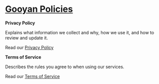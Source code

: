 # [Gooyan Policies](#)

**Privacy Policy**

Explains what information we collect and why, how we use it, and how to review and update it.

Read our [Privacy Policy](../privacy)


**Terms of Service**

Describes the rules you agree to when using our services.

Read our [Terms of Service](../terms)
